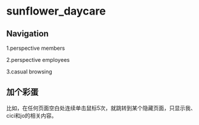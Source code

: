 # sunflower_daycare



## Navigation
1.perspective members

2.perspective employees

3.casual browsing

## 加个彩蛋
比如，在任何页面空白处连续单击鼠标5次，就跳转到某个隐藏页面，只显示我、cici和jo的相关内容。
